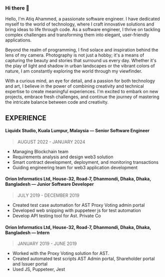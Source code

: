 ### Hi there 👋

Hello, I'm Atiq Ahammed, a passionate software engineer. I have dedicated myself to the world of technology, where I craft innovative solutions and bring ideas to life through code. As a software engineer, I thrive on tackling complex challenges and transforming them into elegant, user-friendly applications.

Beyond the realm of programming, I find solace and inspiration behind the lens of my camera. Photography is not just a hobby; it's a means of capturing the beauty and stories that surround us every day. Whether it's the play of light and shadow in urban landscapes or the vibrant colors of nature, I am constantly exploring the world through my viewfinder.

With a curious mind, an eye for detail, and a passion for both technology and art, I believe in the power of combining creativity and technical expertise to create meaningful experiences. I'm excited to embark on new projects, embrace fresh challenges, and continue the journey of mastering the intricate balance between code and creativity.

## EXPERIENCE
#### Liquidx Studio, Kuala Lumpur, Malaysia — Senior Software Engineer
> AUGUST 2022 - JANUARY 2024
- Managing Blockchain team
- Requirements analysis and design web3 solution
- Smart contract development, deployment, and monitoring transactions
- Guiding engineering team for web3 application development

#### Orion Informatics Ltd, House-32, Road-7, Dhanmondi, Dhaka, Dhaka, Bangladesh — Junior Software Developer
> JULY 2019 - DECEMBER 2019
- Created test case automation for AST Proxy Voting admin portal
- Developed web snipping with puppeteer js for test automation
- Develop API testing tool for Ast. Private Co

#### Orion Informatics Ltd, House-32, Road-7, Dhanmondi, Dhaka, Dhaka, Bangladesh — Intern
> JANUARY 2019 - JUNE 2019
- Worked with the Proxy Voting solution for AST.
- Created automated test scripts AST Admin portal, Shareholder portal and Issuer portal
- Used JS, Puppeteer, Jest

